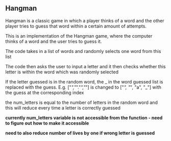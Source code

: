 ## Hangman
Hangman is a classic game in which a player thinks of a word and the other player tries to guess that word within a certain amount of attempts.

This is an implementation of the Hangman game, where the computer thinks of a word and the user tries to guess it. 

The code takes in a list of words and randomly selects one word from this list 

The code then asks the user to input a letter and it then checks whether this letter is within the word which was randomly selected 

If the letter guessed is in the random word, the _ in the word guessed list is replaced with the guess. E.g. ["_","_"."_","_"] is changed to ["_", "_", "a", "_"] with the guess at the corresponding index

the num_letters is equal to the number of letters in the random word and this will reduce every time a letter is correctly guessed

**currently num_letters variable is not accessible from the function - need to figure out how to make it accessible**

**need to also reduce number of lives by one if wrong letter is guessed**